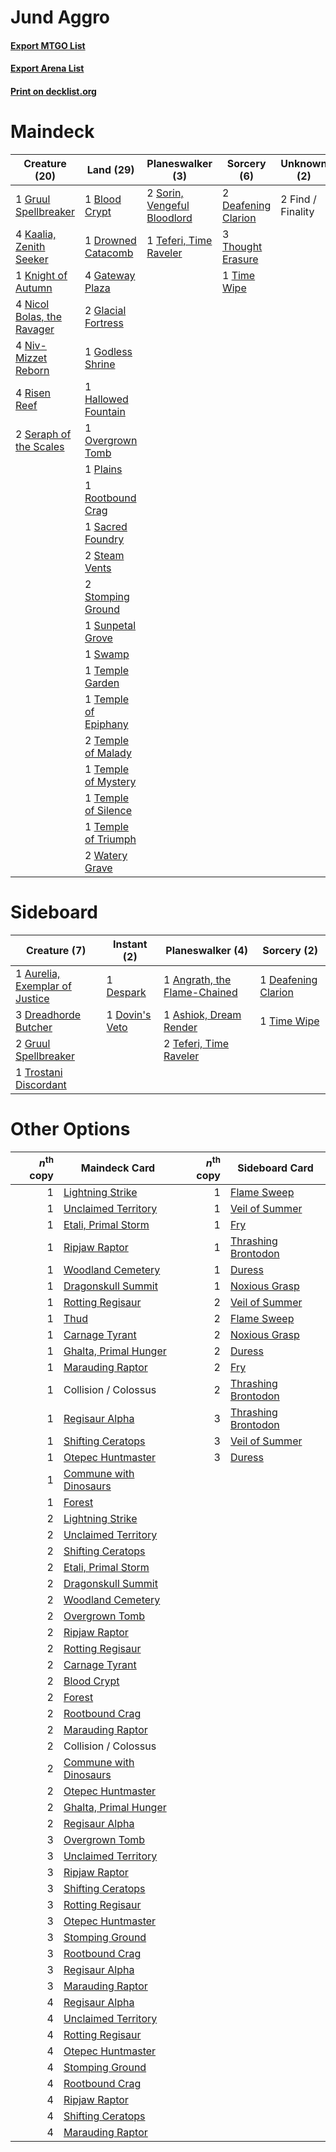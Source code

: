 # Jund Aggro

#### [Export MTGO List](../collection/Jund%20Aggro/Jund%20Aggro.txt)
#### [Export Arena List](../collection/Jund%20Aggro/Jund%20Aggro_arena.txt)
#### [Print on decklist.org](http://decklist.org/?deckmain=1%09Blood%20Crypt%0A2%09Deafening%20Clarion%0A1%09Drowned%20Catacomb%0A2%09Find%20/%20Finality%0A4%09Gateway%20Plaza%0A2%09Glacial%20Fortress%0A1%09Godless%20Shrine%0A1%09Gruul%20Spellbreaker%0A1%09Hallowed%20Fountain%0A4%09Kaalia,%20Zenith%20Seeker%0A1%09Knight%20of%20Autumn%0A4%09Nicol%20Bolas,%20the%20Ravager%0A4%09Niv-Mizzet%20Reborn%0A1%09Overgrown%20Tomb%0A1%09Plains%0A4%09Risen%20Reef%0A1%09Rootbound%20Crag%0A1%09Sacred%20Foundry%0A2%09Seraph%20of%20the%20Scales%0A2%09Sorin,%20Vengeful%20Bloodlord%0A2%09Steam%20Vents%0A2%09Stomping%20Ground%0A1%09Sunpetal%20Grove%0A1%09Swamp%0A1%09Teferi,%20Time%20Raveler%0A1%09Temple%20Garden%0A1%09Temple%20of%20Epiphany%0A2%09Temple%20of%20Malady%0A1%09Temple%20of%20Mystery%0A1%09Temple%20of%20Silence%0A1%09Temple%20of%20Triumph%0A3%09Thought%20Erasure%0A1%09Time%20Wipe%0A2%09Watery%20Grave&deckside=1%09Angrath,%20the%20Flame-Chained%0A1%09Ashiok,%20Dream%20Render%0A1%09Aurelia,%20Exemplar%20of%20Justice%0A1%09Deafening%20Clarion%0A1%09Despark%0A1%09Dovin's%20Veto%0A3%09Dreadhorde%20Butcher%0A2%09Gruul%20Spellbreaker%0A2%09Teferi,%20Time%20Raveler%0A1%09Time%20Wipe%0A1%09Trostani%20Discordant)
# Maindeck

|                                            Creature (20)                                            |                                           Land (29)                                           |                                           Planeswalker (3)                                           |                                         Sorcery (6)                                          |   Unknown (2)   |
|-----------------------------------------------------------------------------------------------------|-----------------------------------------------------------------------------------------------|------------------------------------------------------------------------------------------------------|----------------------------------------------------------------------------------------------|-----------------|
|1 [Gruul Spellbreaker](http://gatherer.wizards.com/Pages/Card/Details.aspx?multiverseid=457323)      |1 [Blood Crypt](http://gatherer.wizards.com/Pages/Card/Details.aspx?multiverseid=97102)        |2 [Sorin, Vengeful Bloodlord](http://gatherer.wizards.com/Pages/Card/Details.aspx?multiverseid=461144)|2 [Deafening Clarion](http://gatherer.wizards.com/Pages/Card/Details.aspx?multiverseid=452915)|2 Find / Finality|
|4 [Kaalia, Zenith Seeker](http://gatherer.wizards.com/Pages/Card/Details.aspx?multiverseid=466964)   |1 [Drowned Catacomb](http://gatherer.wizards.com/Pages/Card/Details.aspx?multiverseid=430633)  |1 [Teferi, Time Raveler](http://gatherer.wizards.com/Pages/Card/Details.aspx?multiverseid=461148)     |3 [Thought Erasure](http://gatherer.wizards.com/Pages/Card/Details.aspx?multiverseid=452956)  |                 |
|1 [Knight of Autumn](http://gatherer.wizards.com/Pages/Card/Details.aspx?multiverseid=452933)        |4 [Gateway Plaza](http://gatherer.wizards.com/Pages/Card/Details.aspx?multiverseid=452997)     |                                                                                                      |1 [Time Wipe](http://gatherer.wizards.com/Pages/Card/Details.aspx?multiverseid=461150)        |                 |
|4 [Nicol Bolas, the Ravager](http://gatherer.wizards.com/Pages/Card/Details.aspx?multiverseid=447354)|2 [Glacial Fortress](http://gatherer.wizards.com/Pages/Card/Details.aspx?multiverseid=190562)  |                                                                                                      |                                                                                              |                 |
|4 [Niv-Mizzet Reborn](http://gatherer.wizards.com/Pages/Card/Details.aspx?multiverseid=461135)       |1 [Godless Shrine](http://gatherer.wizards.com/Pages/Card/Details.aspx?multiverseid=405099)    |                                                                                                      |                                                                                              |                 |
|4 [Risen Reef](http://gatherer.wizards.com/Pages/Card/Details.aspx?multiverseid=466971)              |1 [Hallowed Fountain](http://gatherer.wizards.com/Pages/Card/Details.aspx?multiverseid=97071)  |                                                                                                      |                                                                                              |                 |
|2 [Seraph of the Scales](http://gatherer.wizards.com/Pages/Card/Details.aspx?multiverseid=457349)    |1 [Overgrown Tomb](http://gatherer.wizards.com/Pages/Card/Details.aspx?multiverseid=405103)    |                                                                                                      |                                                                                              |                 |
|                                                                                                     |1 [Plains](http://gatherer.wizards.com/Pages/Card/Details.aspx?multiverseid=439856)            |                                                                                                      |                                                                                              |                 |
|                                                                                                     |1 [Rootbound Crag](http://gatherer.wizards.com/Pages/Card/Details.aspx?multiverseid=420934)    |                                                                                                      |                                                                                              |                 |
|                                                                                                     |1 [Sacred Foundry](http://gatherer.wizards.com/Pages/Card/Details.aspx?multiverseid=405106)    |                                                                                                      |                                                                                              |                 |
|                                                                                                     |2 [Steam Vents](http://gatherer.wizards.com/Pages/Card/Details.aspx?multiverseid=405109)       |                                                                                                      |                                                                                              |                 |
|                                                                                                     |2 [Stomping Ground](http://gatherer.wizards.com/Pages/Card/Details.aspx?multiverseid=405110)   |                                                                                                      |                                                                                              |                 |
|                                                                                                     |1 [Sunpetal Grove](http://gatherer.wizards.com/Pages/Card/Details.aspx?multiverseid=420946)    |                                                                                                      |                                                                                              |                 |
|                                                                                                     |1 [Swamp](http://gatherer.wizards.com/Pages/Card/Details.aspx?multiverseid=439858)             |                                                                                                      |                                                                                              |                 |
|                                                                                                     |1 [Temple Garden](http://gatherer.wizards.com/Pages/Card/Details.aspx?multiverseid=405112)     |                                                                                                      |                                                                                              |                 |
|                                                                                                     |1 [Temple of Epiphany](http://gatherer.wizards.com/Pages/Card/Details.aspx?multiverseid=442808)|                                                                                                      |                                                                                              |                 |
|                                                                                                     |2 [Temple of Malady](http://gatherer.wizards.com/Pages/Card/Details.aspx?multiverseid=380515)  |                                                                                                      |                                                                                              |                 |
|                                                                                                     |1 [Temple of Mystery](http://gatherer.wizards.com/Pages/Card/Details.aspx?multiverseid=373571) |                                                                                                      |                                                                                              |                 |
|                                                                                                     |1 [Temple of Silence](http://gatherer.wizards.com/Pages/Card/Details.aspx?multiverseid=373522) |                                                                                                      |                                                                                              |                 |
|                                                                                                     |1 [Temple of Triumph](http://gatherer.wizards.com/Pages/Card/Details.aspx?multiverseid=373560) |                                                                                                      |                                                                                              |                 |
|                                                                                                     |2 [Watery Grave](http://gatherer.wizards.com/Pages/Card/Details.aspx?multiverseid=405114)      |                                                                                                      |                                                                                              |                 |


# Sideboard

|                                              Creature (7)                                               |                                       Instant (2)                                       |                                           Planeswalker (4)                                            |                                         Sorcery (2)                                          |
|---------------------------------------------------------------------------------------------------------|-----------------------------------------------------------------------------------------|-------------------------------------------------------------------------------------------------------|----------------------------------------------------------------------------------------------|
|1 [Aurelia, Exemplar of Justice](http://gatherer.wizards.com/Pages/Card/Details.aspx?multiverseid=452903)|1 [Despark](http://gatherer.wizards.com/Pages/Card/Details.aspx?multiverseid=461117)     |1 [Angrath, the Flame-Chained](http://gatherer.wizards.com/Pages/Card/Details.aspx?multiverseid=439809)|1 [Deafening Clarion](http://gatherer.wizards.com/Pages/Card/Details.aspx?multiverseid=452915)|
|3 [Dreadhorde Butcher](http://gatherer.wizards.com/Pages/Card/Details.aspx?multiverseid=461121)          |1 [Dovin's Veto](http://gatherer.wizards.com/Pages/Card/Details.aspx?multiverseid=461120)|1 [Ashiok, Dream Render](http://gatherer.wizards.com/Pages/Card/Details.aspx?multiverseid=461155)      |1 [Time Wipe](http://gatherer.wizards.com/Pages/Card/Details.aspx?multiverseid=461150)        |
|2 [Gruul Spellbreaker](http://gatherer.wizards.com/Pages/Card/Details.aspx?multiverseid=457323)          |                                                                                         |2 [Teferi, Time Raveler](http://gatherer.wizards.com/Pages/Card/Details.aspx?multiverseid=461148)      |                                                                                              |
|1 [Trostani Discordant](http://gatherer.wizards.com/Pages/Card/Details.aspx?multiverseid=452958)         |                                                                                         |                                                                                                       |                                                                                              |


# Other Options

|*n*<sup>th</sup> copy|                                          Maindeck Card                                          |*n*<sup>th</sup> copy|                                        Sideboard Card                                        |
|--------------------:|-------------------------------------------------------------------------------------------------|--------------------:|----------------------------------------------------------------------------------------------|
|                    1|[Lightning Strike](http://gatherer.wizards.com/Pages/Card/Details.aspx?multiverseid=383299)      |                    1|[Flame Sweep](http://gatherer.wizards.com/Pages/Card/Details.aspx?multiverseid=466893)        |
|                    1|[Unclaimed Territory](http://gatherer.wizards.com/Pages/Card/Details.aspx?multiverseid=435419)   |                    1|[Veil of Summer](http://gatherer.wizards.com/Pages/Card/Details.aspx?multiverseid=466952)     |
|                    1|[Etali, Primal Storm](http://gatherer.wizards.com/Pages/Card/Details.aspx?multiverseid=439757)   |                    1|[Fry](http://gatherer.wizards.com/Pages/Card/Details.aspx?multiverseid=466894)                |
|                    1|[Ripjaw Raptor](http://gatherer.wizards.com/Pages/Card/Details.aspx?multiverseid=435359)         |                    1|[Thrashing Brontodon](http://gatherer.wizards.com/Pages/Card/Details.aspx?multiverseid=456570)|
|                    1|[Woodland Cemetery](http://gatherer.wizards.com/Pages/Card/Details.aspx?multiverseid=443136)     |                    1|[Duress](http://gatherer.wizards.com/Pages/Card/Details.aspx?multiverseid=14557)              |
|                    1|[Dragonskull Summit](http://gatherer.wizards.com/Pages/Card/Details.aspx?multiverseid=420909)    |                    1|[Noxious Grasp](http://gatherer.wizards.com/Pages/Card/Details.aspx?multiverseid=466864)      |
|                    1|[Rotting Regisaur](http://gatherer.wizards.com/Pages/Card/Details.aspx?multiverseid=466865)      |                    2|[Veil of Summer](http://gatherer.wizards.com/Pages/Card/Details.aspx?multiverseid=466952)     |
|                    1|[Thud](http://gatherer.wizards.com/Pages/Card/Details.aspx?multiverseid=447299)                  |                    2|[Flame Sweep](http://gatherer.wizards.com/Pages/Card/Details.aspx?multiverseid=466893)        |
|                    1|[Carnage Tyrant](http://gatherer.wizards.com/Pages/Card/Details.aspx?multiverseid=435334)        |                    2|[Noxious Grasp](http://gatherer.wizards.com/Pages/Card/Details.aspx?multiverseid=466864)      |
|                    1|[Ghalta, Primal Hunger](http://gatherer.wizards.com/Pages/Card/Details.aspx?multiverseid=456564) |                    2|[Duress](http://gatherer.wizards.com/Pages/Card/Details.aspx?multiverseid=14557)              |
|                    1|[Marauding Raptor](http://gatherer.wizards.com/Pages/Card/Details.aspx?multiverseid=466904)      |                    2|[Fry](http://gatherer.wizards.com/Pages/Card/Details.aspx?multiverseid=466894)                |
|                    1|Collision / Colossus                                                                             |                    2|[Thrashing Brontodon](http://gatherer.wizards.com/Pages/Card/Details.aspx?multiverseid=456570)|
|                    1|[Regisaur Alpha](http://gatherer.wizards.com/Pages/Card/Details.aspx?multiverseid=435383)        |                    3|[Thrashing Brontodon](http://gatherer.wizards.com/Pages/Card/Details.aspx?multiverseid=456570)|
|                    1|[Shifting Ceratops](http://gatherer.wizards.com/Pages/Card/Details.aspx?multiverseid=466948)     |                    3|[Veil of Summer](http://gatherer.wizards.com/Pages/Card/Details.aspx?multiverseid=466952)     |
|                    1|[Otepec Huntmaster](http://gatherer.wizards.com/Pages/Card/Details.aspx?multiverseid=435307)     |                    3|[Duress](http://gatherer.wizards.com/Pages/Card/Details.aspx?multiverseid=14557)              |
|                    1|[Commune with Dinosaurs](http://gatherer.wizards.com/Pages/Card/Details.aspx?multiverseid=435336)|                     |                                                                                              |
|                    1|[Forest](http://gatherer.wizards.com/Pages/Card/Details.aspx?multiverseid=439860)                |                     |                                                                                              |
|                    2|[Lightning Strike](http://gatherer.wizards.com/Pages/Card/Details.aspx?multiverseid=383299)      |                     |                                                                                              |
|                    2|[Unclaimed Territory](http://gatherer.wizards.com/Pages/Card/Details.aspx?multiverseid=435419)   |                     |                                                                                              |
|                    2|[Shifting Ceratops](http://gatherer.wizards.com/Pages/Card/Details.aspx?multiverseid=466948)     |                     |                                                                                              |
|                    2|[Etali, Primal Storm](http://gatherer.wizards.com/Pages/Card/Details.aspx?multiverseid=439757)   |                     |                                                                                              |
|                    2|[Dragonskull Summit](http://gatherer.wizards.com/Pages/Card/Details.aspx?multiverseid=420909)    |                     |                                                                                              |
|                    2|[Woodland Cemetery](http://gatherer.wizards.com/Pages/Card/Details.aspx?multiverseid=443136)     |                     |                                                                                              |
|                    2|[Overgrown Tomb](http://gatherer.wizards.com/Pages/Card/Details.aspx?multiverseid=405103)        |                     |                                                                                              |
|                    2|[Ripjaw Raptor](http://gatherer.wizards.com/Pages/Card/Details.aspx?multiverseid=435359)         |                     |                                                                                              |
|                    2|[Rotting Regisaur](http://gatherer.wizards.com/Pages/Card/Details.aspx?multiverseid=466865)      |                     |                                                                                              |
|                    2|[Carnage Tyrant](http://gatherer.wizards.com/Pages/Card/Details.aspx?multiverseid=435334)        |                     |                                                                                              |
|                    2|[Blood Crypt](http://gatherer.wizards.com/Pages/Card/Details.aspx?multiverseid=97102)            |                     |                                                                                              |
|                    2|[Forest](http://gatherer.wizards.com/Pages/Card/Details.aspx?multiverseid=439860)                |                     |                                                                                              |
|                    2|[Rootbound Crag](http://gatherer.wizards.com/Pages/Card/Details.aspx?multiverseid=420934)        |                     |                                                                                              |
|                    2|[Marauding Raptor](http://gatherer.wizards.com/Pages/Card/Details.aspx?multiverseid=466904)      |                     |                                                                                              |
|                    2|Collision / Colossus                                                                             |                     |                                                                                              |
|                    2|[Commune with Dinosaurs](http://gatherer.wizards.com/Pages/Card/Details.aspx?multiverseid=435336)|                     |                                                                                              |
|                    2|[Otepec Huntmaster](http://gatherer.wizards.com/Pages/Card/Details.aspx?multiverseid=435307)     |                     |                                                                                              |
|                    2|[Ghalta, Primal Hunger](http://gatherer.wizards.com/Pages/Card/Details.aspx?multiverseid=456564) |                     |                                                                                              |
|                    2|[Regisaur Alpha](http://gatherer.wizards.com/Pages/Card/Details.aspx?multiverseid=435383)        |                     |                                                                                              |
|                    3|[Overgrown Tomb](http://gatherer.wizards.com/Pages/Card/Details.aspx?multiverseid=405103)        |                     |                                                                                              |
|                    3|[Unclaimed Territory](http://gatherer.wizards.com/Pages/Card/Details.aspx?multiverseid=435419)   |                     |                                                                                              |
|                    3|[Ripjaw Raptor](http://gatherer.wizards.com/Pages/Card/Details.aspx?multiverseid=435359)         |                     |                                                                                              |
|                    3|[Shifting Ceratops](http://gatherer.wizards.com/Pages/Card/Details.aspx?multiverseid=466948)     |                     |                                                                                              |
|                    3|[Rotting Regisaur](http://gatherer.wizards.com/Pages/Card/Details.aspx?multiverseid=466865)      |                     |                                                                                              |
|                    3|[Otepec Huntmaster](http://gatherer.wizards.com/Pages/Card/Details.aspx?multiverseid=435307)     |                     |                                                                                              |
|                    3|[Stomping Ground](http://gatherer.wizards.com/Pages/Card/Details.aspx?multiverseid=405110)       |                     |                                                                                              |
|                    3|[Rootbound Crag](http://gatherer.wizards.com/Pages/Card/Details.aspx?multiverseid=420934)        |                     |                                                                                              |
|                    3|[Regisaur Alpha](http://gatherer.wizards.com/Pages/Card/Details.aspx?multiverseid=435383)        |                     |                                                                                              |
|                    3|[Marauding Raptor](http://gatherer.wizards.com/Pages/Card/Details.aspx?multiverseid=466904)      |                     |                                                                                              |
|                    4|[Regisaur Alpha](http://gatherer.wizards.com/Pages/Card/Details.aspx?multiverseid=435383)        |                     |                                                                                              |
|                    4|[Unclaimed Territory](http://gatherer.wizards.com/Pages/Card/Details.aspx?multiverseid=435419)   |                     |                                                                                              |
|                    4|[Rotting Regisaur](http://gatherer.wizards.com/Pages/Card/Details.aspx?multiverseid=466865)      |                     |                                                                                              |
|                    4|[Otepec Huntmaster](http://gatherer.wizards.com/Pages/Card/Details.aspx?multiverseid=435307)     |                     |                                                                                              |
|                    4|[Stomping Ground](http://gatherer.wizards.com/Pages/Card/Details.aspx?multiverseid=405110)       |                     |                                                                                              |
|                    4|[Rootbound Crag](http://gatherer.wizards.com/Pages/Card/Details.aspx?multiverseid=420934)        |                     |                                                                                              |
|                    4|[Ripjaw Raptor](http://gatherer.wizards.com/Pages/Card/Details.aspx?multiverseid=435359)         |                     |                                                                                              |
|                    4|[Shifting Ceratops](http://gatherer.wizards.com/Pages/Card/Details.aspx?multiverseid=466948)     |                     |                                                                                              |
|                    4|[Marauding Raptor](http://gatherer.wizards.com/Pages/Card/Details.aspx?multiverseid=466904)      |                     |                                                                                              |

